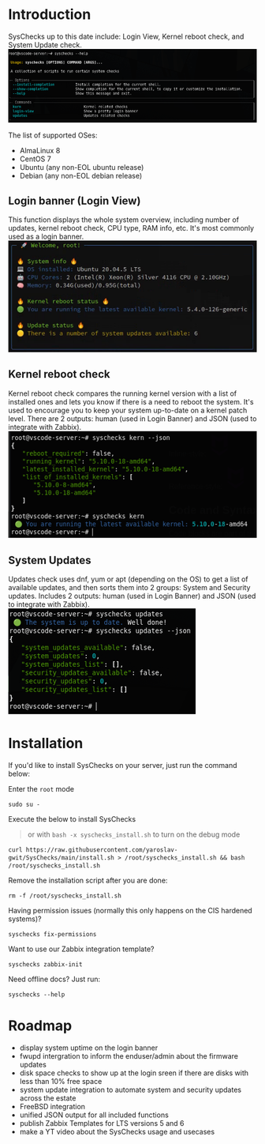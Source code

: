 # Introduction
SysChecks up to this date include: Login View, Kernel reboot check, and System Update check.
<br>![SysChecks Overview](https://github.com/yaroslav-gwit/SysChecks/blob/main/screenshots/syschecks_help_flag.png "SysChecks Overview")

The list of supported OSes:
- AlmaLinux 8
- CentOS 7
- Ubuntu (any non-EOL ubuntu release)
- Debian (any non-EOL debian release)

## Login banner (Login View)
This function displays the whole system overview, including number of updates, kernel reboot check, CPU type, RAM info, etc. It's most commonly used as a login banner.
<br>![SysChecks Login View](https://github.com/yaroslav-gwit/SysChecks/blob/main/screenshots/syschecks_login_view.png "SysChecks Login View")

## Kernel reboot check
Kernel reboot check compares the running kernel version with a list of installed ones and lets you know if there is a need to reboot the system. It's used to encourage you to keep your system up-to-date on a kernel patch level. There are 2 outputs: human (used in Login Banner) and JSON (used to integrate with Zabbix).
<br>![SysChecks Kern Reboot Check](https://github.com/yaroslav-gwit/SysChecks/blob/main/screenshots/syschecks_kern_reboot.png "SysChecks Kern Reboot Check")

## System Updates
Updates check uses dnf, yum or apt (depending on the OS) to get a list of available updates, and then sorts them into 2 groups: System and Security updates. Includes 2 outputs: human (used in Login Banner) and JSON (used to integrate with Zabbix).
<br>![SysChecks Updates Check](https://github.com/yaroslav-gwit/SysChecks/blob/main/screenshots/syschecks_updates.png "SysChecks Updates Check")

# Installation
If you'd like to install SysChecks on your server, just run the command below:

Enter the `root` mode
```
sudo su -
```
Execute the below to install SysChecks
 > or with `bash -x syschecks_install.sh` to turn on the debug mode
```
curl https://raw.githubusercontent.com/yaroslav-gwit/SysChecks/main/install.sh > /root/syschecks_install.sh && bash /root/syschecks_install.sh
```
Remove the installation script after you are done:
```
rm -f /root/syschecks_install.sh
```

Having permission issues (normally this only happens on the CIS hardened systems)?
```
syschecks fix-permissions
```

Want to use our Zabbix integration template?
```
syschecks zabbix-init
```

Need offline docs? Just run:
```
syschecks --help
```

# Roadmap
- display system uptime on the login banner
- fwupd intergration to inform the enduser/admin about the firmware updates
- disk space checks to show up at the login sreen if there are disks with less than 10% free space
- system update integration to automate system and security updates across the estate
- FreeBSD integration
- unified JSON output for all included functions
- publish Zabbix Templates for LTS versions 5 and 6
- make a YT video about the SysChecks usage and usecases
